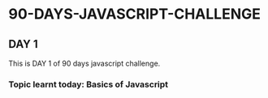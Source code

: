 # 90-DAYS-JAVASCRIPT-CHALLENGE

## DAY 1

This is DAY 1 of 90 days javascript challenge. 
### Topic learnt today: Basics of Javascript
